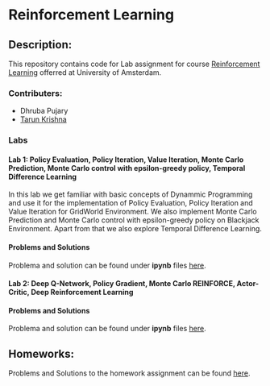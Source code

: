 # Reinforcement Learning

## Description:

This repository contains code for Lab assignment for course [Reinforcement Learning](http://studiegids.uva.nl/xmlpages/page/2018-2019/zoek-vak/vak/63460) offerred at University of Amsterdam.


### Contributers: 
* Dhruba Pujary
* [Tarun Krishna](https://github.com/KrishnaTarun)

### Labs

#### Lab 1: Policy Evaluation, Policy Iteration, Value Iteration, Monte Carlo Prediction, Monte Carlo control with epsilon-greedy policy, Temporal Difference Learning

In this lab we get familiar with basic concepts of Dynammic Programming and use it for the implementation of Policy Evaluation, Policy Iteration  and Value Iteration for GridWorld Environment. We also implement Monte Carlo Prediction and Monte Carlo control with epsilon-greedy policy on Blackjack Environment. Apart from that we also explore Temporal Difference Learning. 

#### Problems and Solutions

Problema and solution can be found under **ipynb** files [here](Labs/lab_1).

#### Lab 2: Deep Q-Network, Policy Gradient, Monte Carlo REINFORCE, Actor-Critic, Deep Reinforcement Learning

#### Problems and Solutions

Problema and solution can be found under **ipynb** files [here](Labs/lab_2).

## Homeworks:

Problems and Solutions to the homework assignment can be found [here](Homework).

